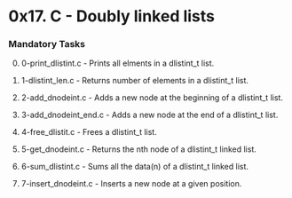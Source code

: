 # 0x17. C - Doubly linked lists

### Mandatory Tasks

0. 0-print_dlistint.c - Prints all elments in a dlistint_t list.

1. 1-dlistint_len.c - Returns number of elements in a dlistint_t list.

2. 2-add_dnodeint.c - Adds a new node at the beginning of a dlistint_t list.

3. 3-add_dnodeint_end.c - Adds a new node at the end of a dlistint_t list.

4. 4-free_dlistit.c - Frees a dlistint_t list.

5. 5-get_dnodeint.c - Returns the nth node of a dlistint_t linked list.

6. 6-sum_dlistint.c - Sums all the data(n) of a dlistint_t linked list.

7. 7-insert_dnodeint.c - Inserts a new node at a given position.
